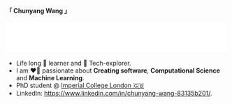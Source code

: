 #### 「 Chunyang Wang 」

<img src="https://raw.githubusercontent.com/chunyang-w/chunyang-w/14ff684e83a519e23efde4cf0f0428a52876c57a/assest/profile.svg" alt="Typing SVG" />

- Life long 📖 learner and 🧭 Tech-explorer.
- I am ❤️‍🔥 passionate about **Creating software**, **Computational Science** and **Machine Learning**.
- PhD student @ [Imperial College London 🇬🇧](https://www.imperial.ac.uk/)
- LinkedIn: https://www.linkedin.com/in/chunyang-wang-83135b201/.
